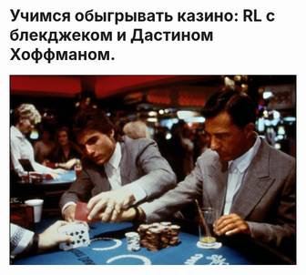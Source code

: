 # Учимся обыгрывать казино: RL с блекджеком и Дастином Хоффманом.  
![Dustin Hoffman picture](RainMan.jpg)
